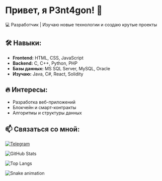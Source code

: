 # Привет, я P3nt4gon! 👋  
💻 Разработчик | Изучаю новые технологии и создаю крутые проекты  

## 🛠️ Навыки:
- **Frontend:** HTML, CSS, JavaScript  
- **Backend:** C, C++, Python, PHP  
- **Базы данных:** MS SQL Server, MySQL, Oracle  
- **Изучаю:** Java, C#, React, Solidity  

## 🔥 Интересы:
- Разработка веб-приложений  
- Блокчейн и смарт-контракты  
- Алгоритмы и структуры данных  

## 📫 Связаться со мной:
[![Telegram](https://img.shields.io/badge/-Telegram-2CA5E0?style=flat-square&logo=telegram&logoColor=white)](https://t.me/p3nt4gon)

![GitHub Stats](https://github-readme-stats.vercel.app/api?username=p3nt4gon5&show_icons=true&theme=radical)

![Top Langs](https://github-readme-stats.vercel.app/api/top-langs/?username=p3nt4gon5&layout=compact&theme=radical)

![Snake animation](https://github.com/p3nt4gon5/p3nt4gon5/blob/output/github-contribution-grid-snake.svg)




